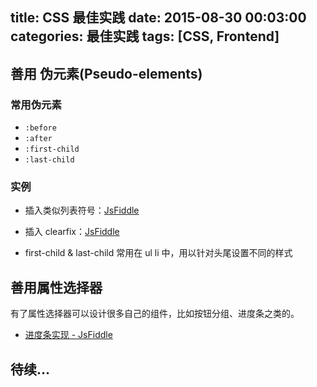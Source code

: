 title: CSS 最佳实践
date: 2015-08-30 00:03:00
categories: 最佳实践
tags: [CSS, Frontend]
---

## 善用 伪元素(Pseudo-elements)

### 常用伪元素

* `:before`
* `:after`
* `:first-child`
* `:last-child`

### 实例

* 插入类似列表符号：[JsFiddle](https://jsfiddle.net/pg4kpc3k/)

* 插入 clearfix：[JsFiddle](https://jsfiddle.net/hy4av6eu/)

* first-child & last-child 常用在 ul li 中，用以针对头尾设置不同的样式 


## 善用属性选择器

有了属性选择器可以设计很多自己的组件，比如按钮分组、进度条之类的。

* [进度条实现 - JsFiddle](https://jsfiddle.net/j94nvngo/)


## 待续...

